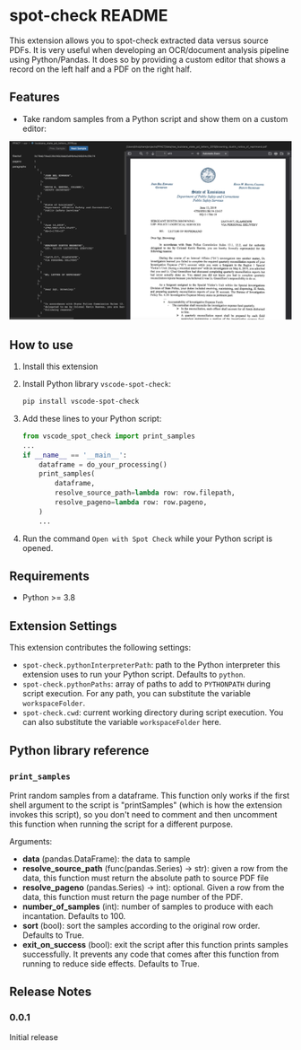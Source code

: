# spot-check README

This extension allows you to spot-check extracted data versus source PDFs. It is very useful when developing an OCR/document analysis pipeline using Python/Pandas. It does so by providing a custom editor that shows a record on the left half and a PDF on the right half.

## Features

- Take random samples from a Python script and show them on a custom editor:

![editor](images/editor.png)

## How to use

1. Install this extension
2. Install Python library `vscode-spot-check`:

   ```bash
   pip install vscode-spot-check
   ```

3. Add these lines to your Python script:

   ```python
   from vscode_spot_check import print_samples
   ...
   if __name__ == '__main__':
       dataframe = do_your_processing()
       print_samples(
           dataframe,
           resolve_source_path=lambda row: row.filepath,
           resolve_pageno=lambda row: row.pageno,
       )
       ...
   ```

4. Run the command `Open with Spot Check` while your Python script is opened.

## Requirements

- Python >= 3.8

## Extension Settings

This extension contributes the following settings:

- `spot-check.pythonInterpreterPath`: path to the Python interpreter this extension uses to run your Python script. Defaults to `python`.
- `spot-check.pythonPaths`: array of paths to add to `PYTHONPATH` during script execution. For any path, you can substitute the variable `workspaceFolder`.
- `spot-check.cwd`: current working directory during script execution. You can also substitute the variable `workspaceFolder` here.

## Python library reference

### `print_samples`

Print random samples from a dataframe. This function only works if the first shell argument to the script is "printSamples" (which is how the extension invokes this script), so you don't need to comment and then uncomment this function when running the script for a different purpose.

Arguments:

- **data** (pandas.DataFrame): the data to sample
- **resolve_source_path** (func(pandas.Series) -> str): given a row from the data, this function must return the absolute path to source PDF file
- **resolve_pageno** (pandas.Series) -> int): optional. Given a row from the data, this function must return the page number of the PDF.
- **number_of_samples** (int): number of samples to produce with each incantation. Defaults to 100.
- **sort** (bool): sort the samples according to the original row order. Defaults to True.
- **exit_on_success** (bool): exit the script after this function prints samples successfully. It prevents any code that comes after this function from running to reduce side effects. Defaults to True.

## Release Notes

### 0.0.1

Initial release

